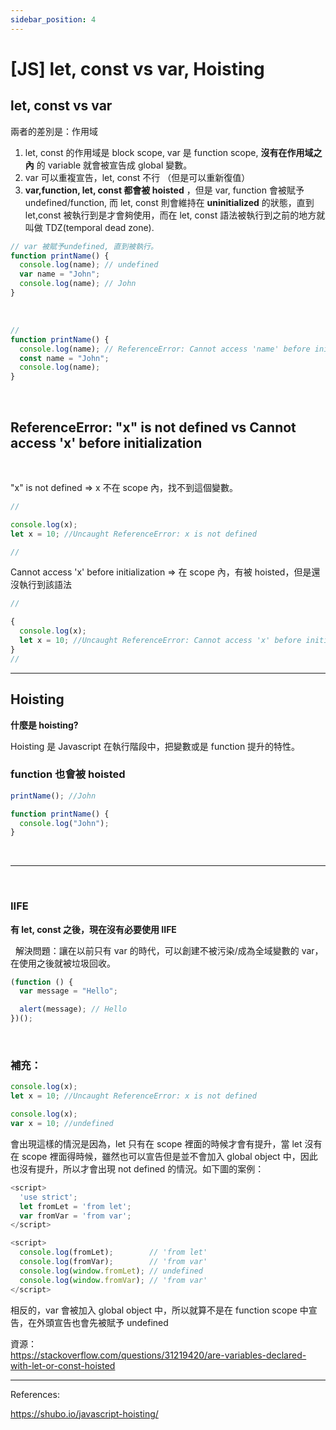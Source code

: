 ```yaml
---
sidebar_position: 4
---
```


# [JS] let, const vs var, Hoisting

## let, const vs var

兩者的差別是：作用域

1. let, const 的作用域是 block scope, var 是 function scope, **沒有在作用域之內** 的 variable 就會被宣告成 global 變數。
2. var 可以重複宣告，let, const 不行 （但是可以重新復值）
3. **var,function, let, const 都會被 hoisted** ，但是 var, function 會被賦予 undefined/function, 而 let, const 則會維持在 **uninitialized** 的狀態，直到 let,const 被執行到是才會夠使用，而在 let, const 語法被執行到之前的地方就叫做 TDZ(temporal dead zone).

```js
// var 被賦予undefined, 直到被執行。
function printName() {
  console.log(name); // undefined
  var name = "John";
  console.log(name); // John
}
```

&nbsp;
&nbsp;

```js
//
function printName() {
  console.log(name); // ReferenceError: Cannot access 'name' before initialization
  const name = "John";
  console.log(name);
}
```

&nbsp;

## ReferenceError: "x" is not defined vs Cannot access 'x' before initialization

&nbsp;

"x" is not defined => x 不在 scope 內，找不到這個變數。

```js
//

console.log(x);
let x = 10; //Uncaught ReferenceError: x is not defined

//
```

Cannot access 'x' before initialization => 在 scope 內，有被 hoisted，但是還沒執行到該語法

```js
//

{
  console.log(x);
  let x = 10; //Uncaught ReferenceError: Cannot access 'x' before initialization
}
//
```

---

## Hoisting

**什麼是 hoisting?**

Hoisting 是 Javascript 在執行階段中，把變數或是 function 提升的特性。

### function 也會被 hoisted

```js
printName(); //John

function printName() {
  console.log("John");
}
```

&nbsp;

---

&nbsp;

### IIFE

**有 let, const 之後，現在沒有必要使用 IIFE**

&nbsp;
解決問題：讓在以前只有 var 的時代，可以創建不被污染/成為全域變數的 var，在使用之後就被垃圾回收。

```js
(function () {
  var message = "Hello";

  alert(message); // Hello
})();
```

&nbsp;

### 補充：

```js
console.log(x);
let x = 10; //Uncaught ReferenceError: x is not defined

console.log(x);
var x = 10; //undefined
```

會出現這樣的情況是因為，let 只有在 scope 裡面的時候才會有提升，當 let 沒有在 scope 裡面得時候，雖然也可以宣告但是並不會加入 global object 中，因此也沒有提升，所以才會出現 not defined 的情況。如下圖的案例：

```js
<script>
  'use strict';
  let fromLet = 'from let';
  var fromVar = 'from var';
</script>

<script>
  console.log(fromLet);        // 'from let'
  console.log(fromVar);        // 'from var'
  console.log(window.fromLet); // undefined
  console.log(window.fromVar); // 'from var'
</script>
```

相反的，var 會被加入 global object 中，所以就算不是在 function scope 中宣告，在外頭宣告也會先被賦予 undefined

資源：  
https://stackoverflow.com/questions/31219420/are-variables-declared-with-let-or-const-hoisted

---

References:

https://shubo.io/javascript-hoisting/
